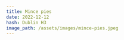 ```yaml
---
title: Mince pies
date: 2022-12-12
hash: Dublin H3
image_path: /assets/images/mince-pies.jpeg
---
```

